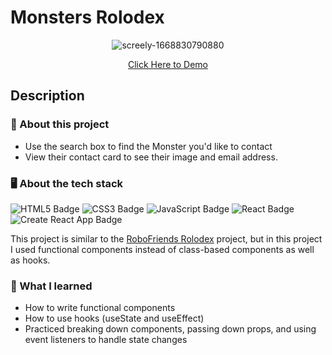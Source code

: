 # Monsters Rolodex

<div align="center">

![screely-1668830790880](https://user-images.githubusercontent.com/5871075/202834983-aebee882-5af2-4844-b2e6-ffe435f43ba7.png)

[Click Here to Demo](https://monsters-rolodex-qtu1.onrender.com)

</div>

## Description

### 💼 About this project

- Use the search box to find the Monster you'd like to contact
- View their contact card to see their image and email address.


### 🖥 About the tech stack

![HTML5 Badge](https://img.shields.io/badge/HTML5-E34F26?logo=html5&logoColor=fff&style=for-the-badge) ![CSS3 Badge](https://img.shields.io/badge/CSS3-1572B6?logo=css3&logoColor=fff&style=for-the-badge) ![JavaScript Badge](https://img.shields.io/badge/JavaScript-F7DF1E?logo=javascript&logoColor=000&style=for-the-badge) ![React Badge](https://img.shields.io/badge/React-61DAFB?logo=react&logoColor=000&style=for-the-badge) ![Create React App Badge](https://img.shields.io/badge/Create%20React%20App-09D3AC?logo=createreactapp&logoColor=fff&style=for-the-badge) 

This project is similar to the [RoboFriends Rolodex](https://github.com/Kitkatnik/robofriends) project, but in this project I used functional components instead of class-based components as well as hooks.


### 🧠 What I learned

- How to write functional components
- How to use hooks (useState and useEffect)
- Practiced breaking down components, passing down props, and using event listeners to handle state changes
